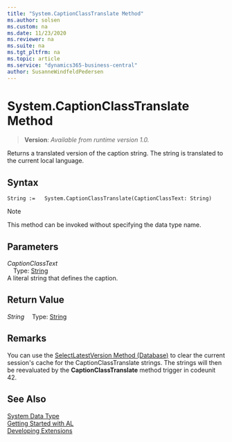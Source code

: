 ```yaml
---
title: "System.CaptionClassTranslate Method"
ms.author: solsen
ms.custom: na
ms.date: 11/23/2020
ms.reviewer: na
ms.suite: na
ms.tgt_pltfrm: na
ms.topic: article
ms.service: "dynamics365-business-central"
author: SusanneWindfeldPedersen
---
```

[//]: # (START>DO_NOT_EDIT)
[//]: # (IMPORTANT:Do not edit any of the content between here and the END>DO_NOT_EDIT.)
[//]: # (Any modifications should be made in the .xml files in the ModernDev repo.)
# System.CaptionClassTranslate Method
> **Version**: _Available from runtime version 1.0._

Returns a translated version of the caption string. The string is translated to the current local language.


## Syntax
```
String :=   System.CaptionClassTranslate(CaptionClassText: String)
```
> [!NOTE]
> This method can be invoked without specifying the data type name.
## Parameters
*CaptionClassText*  
&emsp;Type: [String](../string/string-data-type.md)  
A literal string that defines the caption.  


## Return Value
*String*
&emsp;Type: [String](../string/string-data-type.md)



[//]: # (IMPORTANT: END>DO_NOT_EDIT)

## Remarks

You can use the [SelectLatestVersion Method \(Database\)](../../methods-auto/database/database-selectlatestversion-method.md) to clear the current session's cache for the CaptionClassTranslate strings. The strings will then be reevaluated by the **CaptionClassTranslate** method trigger in codeunit 42.  


## See Also

[System Data Type](system-data-type.md)  
[Getting Started with AL](../../devenv-get-started.md)  
[Developing Extensions](../../devenv-dev-overview.md)